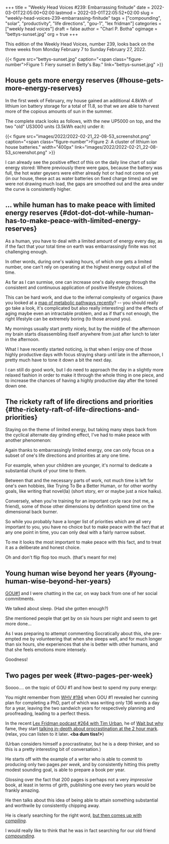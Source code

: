 +++
title = "Weekly Head Voices #239: Embarrassing finitude"
date = 2022-03-01T22:05:00+02:00
lastmod = 2022-03-01T22:05:52+02:00
slug = "weekly-head-voices-239-embarrassing-finitude"
tags = ["compounding", "solar", "productivity", "life directions", "gou-1", "lex fridman"]
categories = ["weekly head voices"]
draft = false
author = "Charl P. Botha"
ogimage = "bettys-sunset.jpg"
org = true
+++

This edition of the Weekly Head Voices, number 239, looks back on the three
weeks from Monday February 7 to Sunday February 27, 2022.

{{< figure src="bettys-sunset.jpg" caption="<span class=\"figure-number\">Figure 1: </span>Fiery sunset in Betty's Bay." link="bettys-sunset.jpg" >}}


## House gets more energy reserves {#house-gets-more-energy-reserves}

In the first week of February, my house gained an additional 4.8kWh of lithium
ion battery storage for a total of 11.8, so that we are able to harvest more of
the copious amounts of sun in the summer.

The complete stack looks as follows, with the new UP5000 on top, and the two
"old" US3000 units (3.5kWh each) under it:

{{< figure src="images/2022/2022-02-21_22-08-53_screenshot.png" caption="<span class=\"figure-number\">Figure 2: </span>A cluster of lithium ion house batteries." width="400px" link="images/2022/2022-02-21_22-08-53_screenshot.png" >}}

I can already see the positive effect of this on the daily line chart of solar
energy stored: Where previously there were gaps, because the battery was full,
the hot water geysers were either already hot or had not come on yet (in our
house, these act as water batteries on fixed charge times) and we were not
drawing much load, the gaps are smoothed out and the area under the curve is
consistently higher.


## ... while human has to make peace with limited energy reserves {#dot-dot-dot-while-human-has-to-make-peace-with-limited-energy-reserves}

As a human, you have to deal with a limited amount of energy every day, as if
the fact that your total time on earth was embarrassingly finite was not
challenging enough.

In other words, during one's waking hours, of which one gets a limited number,
one can't rely on operating at the highest energy output all of the time.

As far as I can surmise, one can increase one's daily energy through the
consistent and continuous application of positive lifestyle choices.

This can be hard work, and due to the infernal complexity of organics (have you
looked at a [map of metabolic pathways recently](http://biochemical-pathways.com/)? -- you should really go take a
look, it's complicated but also really interesting) and the effects of aging
maybe even an intractable problem, and as if that's not enough, the right
lifestyle can be extremely boring (to those around you).

My mornings usually start pretty nicely, but by the middle of the afternoon my
brain starts disassembling itself anywhere from just after lunch to later in
the afternoon.

What I have recently started noticing, is that when I enjoy one of those highly
productive days with focus straying sharp until late in the afternoon, I pretty
much have to tone it down a bit the next day.

I can still do good work, but I do need to approach the day in a slightly more
relaxed fashion in order to make it through the whole thing in one piece, and
to increase the chances of having a highly productive day after the toned down
one.


## The rickety raft of life directions and priorities {#the-rickety-raft-of-life-directions-and-priorities}

Staying on the theme of limited energy, but taking many steps back from the
cyclical alternate day grinding effect, I've had to make peace with another
phenomenon:

Again thanks to embarrassingly limited energy, one can only focus on a subset
of one's life directions and priorities at any one time.

For example, when your children are younger, it's normal to dedicate a
substantial chunk of your time to them.

Between that and the necessary parts of work, not much time is left for one's
own hobbies, like Trying To Be a Better Human, or for other worthy goals, like
writing that novel(la) (short story, err or maybe just a nice haiku).

Conversely, when you're training for an important cycle race (not me, a
friend), some of those other dimensions by definition spend time on the
dimensional back burner.

So while you probably have a longer list of priorities which are all very
important to you, you have no choice but to make peace with the fact that at
any one point in time, you can only deal with a fairly narrow subset.

To me it looks the most important to make peace with this fact, and to treat it
as a deliberate and honest choice.

Oh and don't flip flop too much. (that's meant for me)


## Young human wise beyond her years {#young-human-wise-beyond-her-years}

[GOU#1](/about/weekly-head-voices-abbreviations/) and I were chatting in the car, on way back from one of her social
commitments.

We talked about sleep. (Had she gotten enough?)

She mentioned people that get by on six hours per night and seem to get more
done...

As I was preparing to attempt commenting Socratically about this, she
pre-empted me by volunteering that when she sleeps well, and for much longer
than six hours, she experiences that she is better with other humans, and that
she feels emotions more intensely.

Goodness!


## Two pages per week {#two-pages-per-week}

Soooo.... on the topic of GOU #1 and how best to spend my puny energy:

You might remember from [WHV #194](/2020/05/10/weekly-head-voices-194-136-words-a-day/#gou-1-reveals-her-plans-and-makes-us-think--more) when GOU #1 revealed her cunning plan for
completing a PhD, part of which was writing only 136 words a day for a year,
leaving the two sandwich years for respectively planning and proofreading,
leading to a perfect thesis.

In the recent [Lex Fridman podcast #264 with Tim Urban](https://lexfridman.com/tim-urban/), he of [Wait but why](https://waitbutwhy.com/) fame,
they start [talking in-depth about procrastination at the 2 hour mark](https://www.youtube.com/watch?v=0Jd7fJgFkPU&t=7166s). (relax,
you can listen to it later. **&lt;ba dum tiss!&gt;**)

(Urban considers himself a procrastinator, but he is a deep thinker, and so this
is a pretty interesting bit of conversation.)

He starts off with the example of a writer who is able to commit to producing
only two pages _per week_, and by consistently hitting this pretty modest
sounding goal, is able to prepare a book per year.

Glossing over the fact that 200 pages is perhaps not a very _impressive_ book, at
least in terms of girth, publishing one every two years would be frankly
amazing.

He then talks about this idea of being able to attain something substantial and
worthwile by consistently chipping away.

He is clearly searching for the right word,
[but then comes up with _compiling_](https://youtu.be/0Jd7fJgFkPU?t=7203).

I would really like to think that he was in fact searching for our old friend
[_compounding_](/tags/compounding).